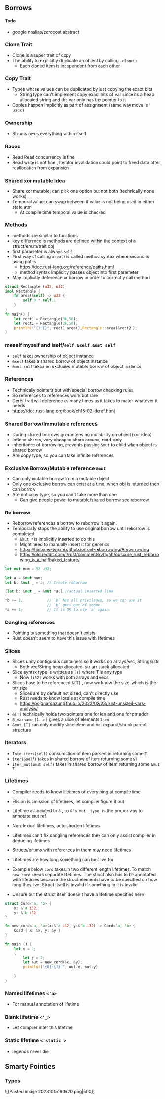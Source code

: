 
## Borrows

#### Todo
- google noalias/zerocost abstract
### Clone Trait
- Clone is a super trait of copy 
- The ability to explicitly duplicate an object by calling `.clone()`
	-  Each cloned item is independent from each other

### Copy Trait
- Types whose values can be duplicated by just copying the exact bits
	- String type can't implement copy exact bits of  var since its a heap allocated string and the var only has the pointer to it
- Copies happen implicitly as part of assignment (same way move is used)

### Ownership 
- Structs owns everything within itself 

### Races
- Read Read concurrency is fine
- Read write is not fine , Iterator invalidation could point to freed data after reallocation from expansion

### Shared xor mutable Idea
- Share xor mutable, can pick one option but not both (technically none works)
- Temporal value: can swap between if value is not being used in either state atm
	- At compile time temporal value is checked


### Methods
- methods are similar to functions
- key difference is methods are defined within the context of a struct/enum/trait obj
-  first parameter is always `self`
-  First way of calling `area()` is called method syntax where second is using paths
	- https://doc.rust-lang.org/reference/paths.html
	- method syntax implicitly passes object into first parameter
- May implicitly deference or borrow in order to correctly call method

```Rust
struct Rectangle (u32, u32);
impl Rectangle {
	fn area(&self) -> u32 {
		self.0 * self.1
	}
}
fn main() {
	let rect1 = Rectangle(30,50);
	let rect2 = Rectangle(30,50);
	println!("{} {}", rect1.area(),Rectangle::area(&rect2));
}
```


###  meself myself and iself/`self &self &mut self`

- `self` takes ownership of object instance
- `&self` takes a shared borrow of object instance
- `&mut self` takes an exclusive mutable borrow of object instance

### References
- Technically pointers but with special borrow checking rules
- So references to references work but rare
- Deref trait will deference as many times as it takes to match whatever it needs
- https://doc.rust-lang.org/book/ch15-02-deref.html


### Shared Borrow/Immutable reference`&`
-  During shared borrows guarantees no mutability on object (xor idea)
-  Infinite shares, very cheap to share around, read-only
-  inheritance of borrowing, prevents passing `&mut` to child when object is shared borrow
-  Are copy type, so you can take infinite references 

### Exclusive Borrow/Mutable reference `&mut`
-  Can only mutable borrow from a mutable object
-  Only one exclusive borrow can exist at a time, when obj is returned then can borrow
-  Are not copy type, so you can't take more than one 
	-  Can give people power to mutable/shared borrow see reborrow

### Re borrow
- Reborrow references a borrow to reborrow it again. 
- Temporarily stops the ability to use original borrow until reborrow is completed 
	- `&mut *`  is  implicitly inserted to do this 
	- Might need to manually insert it for generics 
	- https://haibane-tenshi.github.io/rust-reborrowing/#reborrowing
	- https://old.reddit.com/r/rust/comments/vl1gah/obscure_rust_reborrowing_is_a_halfbaked_feature/
```rust
let mut num = 32_u32;

let a = &mut num;
let b: &mut _ = a; // Create reborrow

[let b: &mut _ = &mut *a;] //actual inserted line

*b += 1;           // `b` has all privileges, so we can use it
                   // `b` goes out of scope
*a += 1;           // It is OK to use `a` again
```

### Dangling references
- Pointing to something that doesn't exists 
- Rust doesn't seem to have this issue with lifetimes

### Slices
- Slices unify contiguous containers so it works on arrays/vec, Strings/str
	- Both vec/String heap allocated, str arr stack allocated
- Slice syntax type is written as `[T]`  where T is any type
	- Now `[i32]` works with both arrays and vecs
- Slices have to be referenced `&[T]` , now we know the size, which is the ptr size
	- Slices are by default not sized, can't directly use
	- Rust needs to know locals at compile time 
	-  https://poignardazur.github.io/2022/02/23/rust-unsized-vars-analysis/
- `&[T]` technically holds two  pointers one for len and one for ptr addr
- `&_varname_[1..n]` gives a slice of elements `1->n`
- `&mut [T]` can only modify slice elem and not expand/shrink parent structure

### Iterators
- `Into_iters(self)` consumption of item passed in returning some `T`
- `iter(&self)` takes in shared borrow of item returning some `&T`
- `iter_mut(&mut self)` takes in shared borrow of item returning some `&mut T`


### Lifetimes
- Compiler needs to know lifetimes of everything at compile time
- Elision is omission of lifetimes, let compiler figure it out
- Lifetime associated to `&` , so `&'a mut _type_`  is the proper way to annotate mut ref
- Non-lexical lifetimes, auto shorten lifetimes 
- Lifetimes can't fix dangling references they can only assist compiler in deducing lifetimes
- Structs/enums with references in them may need lifetimes 

- Lifetimes are how long something can be alive for 
- Example below `cord` takes in two different length lifetimes. To match `new_cord` needs separate lifetimes. The struct also has to be annotated with lifetimes because the struct elements have to be specified on how long they live. Struct itself is invalid if something in it is invalid
- Unsure but the struct itself doesn't have a lifetime specified here
```Rust
struct Cord<'a, 'b> {
    x: &'a i32,
    y: &'b i32
}

fn new_cord<'a, 'b>(x:&'a i32, y:&'b i32) -> Cord<'a, 'b> {
    Cord { x: &x, y: &y }
}

fn main () {
    let x = 1;
    {
        let y = 2; 
        let out = new_cord(&x, &y);
        println!("{0}~{1} ", out.x, out.y)
        
    }
}
```
### Named lifetimes `<'a>`
- For manual annotation of lifetime
### Blank lifetime `<'_>`
- Let compiler infer this lifetime 
### Static lifetime `<'static >`
- legends never die 




## Smarty Pointies

### Types

![[Pasted image 20231015180620.png|500]]
